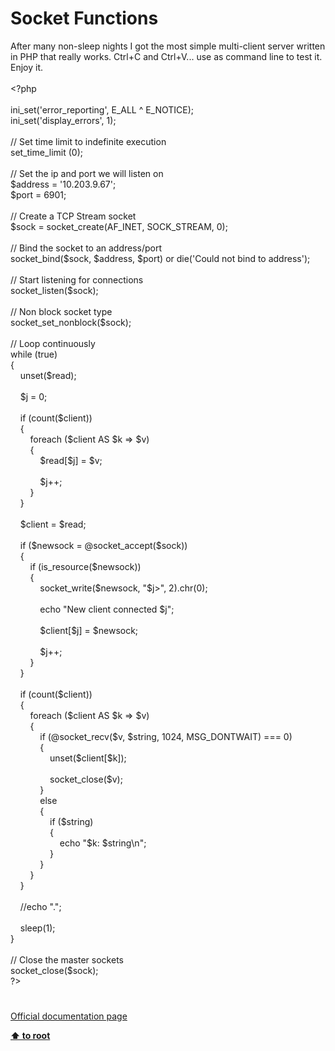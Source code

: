 # Socket Functions




<div class="phpcode"><span class="html">
After many non-sleep nights I got the most simple multi-client server written in PHP that really works. Ctrl+C and Ctrl+V... use as command line to test it. Enjoy it.
<br>
<br><span class="default">&lt;?php
<br>
<br>ini_set</span><span class="keyword">(</span><span class="string">&apos;error_reporting&apos;</span><span class="keyword">, </span><span class="default">E_ALL </span><span class="keyword">^ </span><span class="default">E_NOTICE</span><span class="keyword">);
<br></span><span class="default">ini_set</span><span class="keyword">(</span><span class="string">&apos;display_errors&apos;</span><span class="keyword">, </span><span class="default">1</span><span class="keyword">);
<br>
<br></span><span class="comment">// Set time limit to indefinite execution
<br></span><span class="default">set_time_limit </span><span class="keyword">(</span><span class="default">0</span><span class="keyword">);
<br>
<br></span><span class="comment">// Set the ip and port we will listen on
<br></span><span class="default">$address </span><span class="keyword">= </span><span class="string">&apos;10.203.9.67&apos;</span><span class="keyword">;
<br></span><span class="default">$port </span><span class="keyword">= </span><span class="default">6901</span><span class="keyword">;
<br>
<br></span><span class="comment">// Create a TCP Stream socket
<br></span><span class="default">$sock </span><span class="keyword">= </span><span class="default">socket_create</span><span class="keyword">(</span><span class="default">AF_INET</span><span class="keyword">, </span><span class="default">SOCK_STREAM</span><span class="keyword">, </span><span class="default">0</span><span class="keyword">);
<br>
<br></span><span class="comment">// Bind the socket to an address/port
<br></span><span class="default">socket_bind</span><span class="keyword">(</span><span class="default">$sock</span><span class="keyword">, </span><span class="default">$address</span><span class="keyword">, </span><span class="default">$port</span><span class="keyword">) or die(</span><span class="string">&apos;Could not bind to address&apos;</span><span class="keyword">);
<br>
<br></span><span class="comment">// Start listening for connections
<br></span><span class="default">socket_listen</span><span class="keyword">(</span><span class="default">$sock</span><span class="keyword">);
<br>
<br></span><span class="comment">// Non block socket type
<br></span><span class="default">socket_set_nonblock</span><span class="keyword">(</span><span class="default">$sock</span><span class="keyword">);
<br>
<br></span><span class="comment">// Loop continuously
<br></span><span class="keyword">while (</span><span class="default">true</span><span class="keyword">)
<br>{
<br>&#xA0; &#xA0; unset(</span><span class="default">$read</span><span class="keyword">);
<br>
<br>&#xA0; &#xA0; </span><span class="default">$j </span><span class="keyword">= </span><span class="default">0</span><span class="keyword">;
<br>
<br>&#xA0; &#xA0; if (</span><span class="default">count</span><span class="keyword">(</span><span class="default">$client</span><span class="keyword">))
<br>&#xA0; &#xA0; {
<br>&#xA0; &#xA0; &#xA0; &#xA0; foreach (</span><span class="default">$client </span><span class="keyword">AS </span><span class="default">$k </span><span class="keyword">=&gt; </span><span class="default">$v</span><span class="keyword">)
<br>&#xA0; &#xA0; &#xA0; &#xA0; {
<br>&#xA0; &#xA0; &#xA0; &#xA0; &#xA0; &#xA0; </span><span class="default">$read</span><span class="keyword">[</span><span class="default">$j</span><span class="keyword">] = </span><span class="default">$v</span><span class="keyword">;
<br>
<br>&#xA0; &#xA0; &#xA0; &#xA0; &#xA0; &#xA0; </span><span class="default">$j</span><span class="keyword">++;
<br>&#xA0; &#xA0; &#xA0; &#xA0; }
<br>&#xA0; &#xA0; }
<br>
<br>&#xA0; &#xA0; </span><span class="default">$client </span><span class="keyword">= </span><span class="default">$read</span><span class="keyword">;
<br>
<br>&#xA0; &#xA0; if (</span><span class="default">$newsock </span><span class="keyword">= @</span><span class="default">socket_accept</span><span class="keyword">(</span><span class="default">$sock</span><span class="keyword">))
<br>&#xA0; &#xA0; {
<br>&#xA0; &#xA0; &#xA0; &#xA0; if (</span><span class="default">is_resource</span><span class="keyword">(</span><span class="default">$newsock</span><span class="keyword">))
<br>&#xA0; &#xA0; &#xA0; &#xA0; {
<br>&#xA0; &#xA0; &#xA0; &#xA0; &#xA0; &#xA0; </span><span class="default">socket_write</span><span class="keyword">(</span><span class="default">$newsock</span><span class="keyword">, </span><span class="string">&quot;</span><span class="default">$j</span><span class="string">&gt;&quot;</span><span class="keyword">, </span><span class="default">2</span><span class="keyword">).</span><span class="default">chr</span><span class="keyword">(</span><span class="default">0</span><span class="keyword">);
<br>&#xA0; &#xA0; &#xA0; &#xA0; &#xA0; &#xA0; 
<br>&#xA0; &#xA0; &#xA0; &#xA0; &#xA0; &#xA0; echo </span><span class="string">&quot;New client connected </span><span class="default">$j</span><span class="string">&quot;</span><span class="keyword">;
<br>
<br>&#xA0; &#xA0; &#xA0; &#xA0; &#xA0; &#xA0; </span><span class="default">$client</span><span class="keyword">[</span><span class="default">$j</span><span class="keyword">] = </span><span class="default">$newsock</span><span class="keyword">;
<br>
<br>&#xA0; &#xA0; &#xA0; &#xA0; &#xA0; &#xA0; </span><span class="default">$j</span><span class="keyword">++;
<br>&#xA0; &#xA0; &#xA0; &#xA0; }
<br>&#xA0; &#xA0; }
<br>
<br>&#xA0; &#xA0; if (</span><span class="default">count</span><span class="keyword">(</span><span class="default">$client</span><span class="keyword">))
<br>&#xA0; &#xA0; {
<br>&#xA0; &#xA0; &#xA0; &#xA0; foreach (</span><span class="default">$client </span><span class="keyword">AS </span><span class="default">$k </span><span class="keyword">=&gt; </span><span class="default">$v</span><span class="keyword">)
<br>&#xA0; &#xA0; &#xA0; &#xA0; {
<br>&#xA0; &#xA0; &#xA0; &#xA0; &#xA0; &#xA0; if (@</span><span class="default">socket_recv</span><span class="keyword">(</span><span class="default">$v</span><span class="keyword">, </span><span class="default">$string</span><span class="keyword">, </span><span class="default">1024</span><span class="keyword">, </span><span class="default">MSG_DONTWAIT</span><span class="keyword">) === </span><span class="default">0</span><span class="keyword">)
<br>&#xA0; &#xA0; &#xA0; &#xA0; &#xA0; &#xA0; {
<br>&#xA0; &#xA0; &#xA0; &#xA0; &#xA0; &#xA0; &#xA0; &#xA0; unset(</span><span class="default">$client</span><span class="keyword">[</span><span class="default">$k</span><span class="keyword">]);
<br>
<br>&#xA0; &#xA0; &#xA0; &#xA0; &#xA0; &#xA0; &#xA0; &#xA0; </span><span class="default">socket_close</span><span class="keyword">(</span><span class="default">$v</span><span class="keyword">);
<br>&#xA0; &#xA0; &#xA0; &#xA0; &#xA0; &#xA0; }
<br>&#xA0; &#xA0; &#xA0; &#xA0; &#xA0; &#xA0; else
<br>&#xA0; &#xA0; &#xA0; &#xA0; &#xA0; &#xA0; {
<br>&#xA0; &#xA0; &#xA0; &#xA0; &#xA0; &#xA0; &#xA0; &#xA0; if (</span><span class="default">$string</span><span class="keyword">)
<br>&#xA0; &#xA0; &#xA0; &#xA0; &#xA0; &#xA0; &#xA0; &#xA0; {
<br>&#xA0; &#xA0; &#xA0; &#xA0; &#xA0; &#xA0; &#xA0; &#xA0; &#xA0; &#xA0; echo </span><span class="string">&quot;</span><span class="default">$k</span><span class="string">: </span><span class="default">$string</span><span class="string">\n&quot;</span><span class="keyword">;
<br>&#xA0; &#xA0; &#xA0; &#xA0; &#xA0; &#xA0; &#xA0; &#xA0; }
<br>&#xA0; &#xA0; &#xA0; &#xA0; &#xA0; &#xA0; }
<br>&#xA0; &#xA0; &#xA0; &#xA0; }
<br>&#xA0; &#xA0; }
<br>
<br>&#xA0; &#xA0; </span><span class="comment">//echo &quot;.&quot;;
<br>
<br>&#xA0; &#xA0; </span><span class="default">sleep</span><span class="keyword">(</span><span class="default">1</span><span class="keyword">);
<br>}
<br>
<br></span><span class="comment">// Close the master sockets
<br></span><span class="default">socket_close</span><span class="keyword">(</span><span class="default">$sock</span><span class="keyword">);
<br></span><span class="default">?&gt;</span>
</span>
</div>
  

#

[Official documentation page](https://www.php.net/manual/en/ref.sockets.php)

**[⬆ to root](/)**